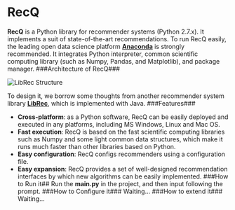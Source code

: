 # RecQ #
**RecQ** is a Python library for recommender systems (Python 2.7.x). It implements a suit of state-of-the-art recommendations. To run RecQ easily, the leading open data science platform  [**Anaconda**](https://www.continuum.io/downloads) is strongly recommended. It integrates Python interpreter, common scientific computing library (such as Numpy, Pandas, and Matplotlib), and package manager.
###Architecture of RecQ###

![LibRec Structure](http://chuantu.biz/t5/40/1478192238x3738746559.png)

To design it, we borrow some thoughts from another recommender system library [**LibRec**](https://github.com/guoguibing/librec), which is implemented with Java.
###Features###
- **Cross-platform**: as a Python software, RecQ can be easily deployed and executed in any platforms, including MS Windows, Linux and Mac OS.
- **Fast execution**: RecQ is based on the fast scientific computing libraries such as Numpy and some light common data structures, which make it runs much faster than other libraries based on Python.
- **Easy configuration**: RecQ configs recommenders using a configuration file.
- **Easy expansion**: RecQ provides a set of well-designed recommendation interfaces by which new algorithms can be easily implemented.
###How to Run it##
Run the **main.py** in the project, and then input following the prompt.
###How to Configure it###
Waiting...
###How to extend it###
Waiting...